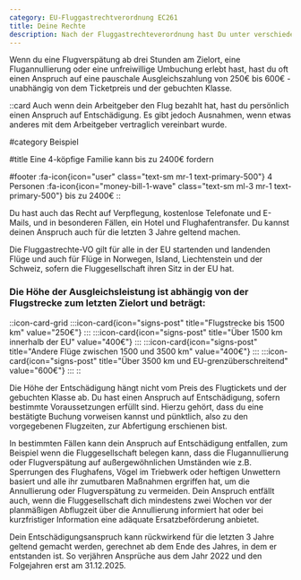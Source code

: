 ```yaml
---
category: EU-Fluggastrechtverordnung EC261
title: Deine Rechte
description: Nach der Fluggastrechteverordnung hast Du unter verschiedenen Voraussetzungen ein Recht auf Entschädigung.
---
```

Wenn du eine Flugverspätung ab drei Stunden am Zielort, eine Flugannullierung oder eine unfreiwillige Umbuchung erlebt hast, hast du oft einen Anspruch auf eine pauschale Ausgleichszahlung von 250€ bis 600€ - unabhängig von dem Ticketpreis und der gebuchten Klasse.

::card
Auch wenn dein Arbeitgeber den Flug bezahlt hat, hast du persönlich einen Anspruch auf Entschädigung. Es gibt jedoch Ausnahmen, wenn etwas anderes mit dem Arbeitgeber vertraglich vereinbart wurde.

#category
Beispiel

#title
Eine 4-köpfige Familie kann bis zu 2400€ fordern

#footer
:fa-icon{icon="user" class="text-sm mr-1 text-primary-500"} 4 Personen :fa-icon{icon="money-bill-1-wave" class="text-sm ml-3 mr-1 text-primary-500"} bis zu 2400€
::

Du hast auch das Recht auf Verpflegung, kostenlose Telefonate und E-Mails, und in besonderen Fällen, ein Hotel und Flughafentransfer. Du kannst deinen Anspruch auch für die letzten 3 Jahre geltend machen.

Die Fluggastrechte-VO gilt für alle in der EU startenden und landenden Flüge und auch für Flüge in Norwegen, Island, Liechtenstein und der Schweiz, sofern die Fluggesellschaft ihren Sitz in der EU hat.


### Die Höhe der Ausgleichsleistung ist abhängig von der Flugstrecke zum letzten Zielort und beträgt:

::icon-card-grid
	:::icon-card{icon="signs-post" title="Flugstrecke bis 1500 km" value="250€"}
	:::
	:::icon-card{icon="signs-post" title="Über 1500 km innerhalb der EU" value="400€"}
	:::
	:::icon-card{icon="signs-post" title="Andere Flüge zwischen 1500 und 3500 km" value="400€"}
	:::
	:::icon-card{icon="signs-post" title="Über 3500 km und EU-grenzüberschreitend" value="600€"}
	:::
::

Die Höhe der Entschädigung hängt nicht vom Preis des Flugtickets und der gebuchten Klasse ab. Du hast einen Anspruch auf Entschädigung, sofern bestimmte Voraussetzungen erfüllt sind. Hierzu gehört, dass du eine bestätigte Buchung vorweisen kannst und pünktlich, also zu den vorgegebenen Flugzeiten, zur Abfertigung erschienen bist.

In bestimmten Fällen kann dein Anspruch auf Entschädigung entfallen, zum Beispiel wenn die Fluggesellschaft belegen kann, dass die Flugannullierung oder Flugverspätung auf außergewöhnlichen Umständen wie z.B. Sperrungen des Flughafens, Vögel im Triebwerk oder heftigen Unwettern basiert und alle ihr zumutbaren Maßnahmen ergriffen hat, um die Annullierung oder Flugverspätung zu vermeiden. Dein Anspruch entfällt auch, wenn die Fluggesellschaft dich mindestens zwei Wochen vor der planmäßigen Abflugzeit über die Annullierung informiert hat oder bei kurzfristiger Information eine adäquate Ersatzbeförderung anbietet.

Dein Entschädigungsanspruch kann rückwirkend für die letzten 3 Jahre geltend gemacht werden, gerechnet ab dem Ende des Jahres, in dem er entstanden ist. So verjähren Ansprüche aus dem Jahr 2022 und den Folgejahren erst am 31.12.2025.
